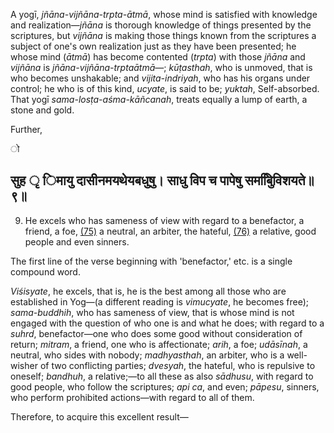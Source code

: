 A yogī, *jñāna-vijñāna-trpta-ātmā*, whose mind is satisfied with knowledge and realization—*jñāna* is thorough knowledge of things presented by the scriptures, but *vijñāna* is making those things known from the scriptures a subject of one's own realization just as they have been presented; he whose mind (*ātmā*) has become contented (*trpta*) with those *jñāna* and *vijñāna* is *jñāna-vijñāna-trptaātmā*—; *kūṭasthah*, who is unmoved, that is who becomes unshakable; and *vijita-indriyah*, who has his organs under control; he who is of this kind, *ucyate*, is said to be; *yuktah*, Self-absorbed. That yogī *sama-losṭa-aśma-kāñcanah*, treats equally a lump of earth, a stone and gold.

Further,

ो

## सुह ृ िमायु दासीनमयथेयबधुषु। साधु विप च पापेषु समबुििविशयते॥९॥

9. He excels who has sameness of view with regard to a benefactor, a friend, a foe, [\(75\)](#page--1-0) a neutral, an arbiter, the hateful, [\(76\)](#page--1-1) a relative, good people and even sinners.

The first line of the verse beginning with 'benefactor,' etc. is a single compound word.

*Viśisyate*, he excels, that is, he is the best among all those who are established in Yog—(a different reading is *vimucyate*, he becomes free); *sama-buddhih*, who has sameness of view, that is whose mind is not engaged with the question of who one is and what he does; with regard to a *suhrd*, benefactor—one who does some good without consideration of return; *mitram*, a friend, one who is affectionate; *arih*, a foe; *udāsīnah*, a neutral, who sides with nobody; *madhyasthah*, an arbiter, who is a well-wisher of two conflicting parties; *dvesyah*, the hateful, who is repulsive to oneself; *bandhuh*, a relative;—to all these as also *sādhusu*, with regard to good people, who follow the scriptures; *api ca*, and even; *pāpesu*, sinners, who perform prohibited actions—with regard to all of them.

Therefore, to acquire this excellent result—